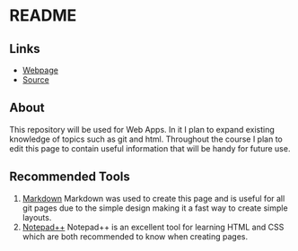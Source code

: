 # README

## Links
- [Webpage](https://github.com/JDSCHMITZ20/aboutme/blob/master/README.md "Josh Schmitz: About Me Webpage")
- [Source](https://github.com/JDSCHMITZ20/aboutme "About Me")

## About
This repository will be used for Web Apps. In it I plan to expand existing knowledge of topics such as git and html. Throughout the course I plan to edit this page to contain useful information that will be handy for future use.

## Recommended Tools
1. [Markdown](https://www.markdownguide.org/getting-started "Markdown Starting Guide") Markdown was used to create this page and is useful for all git pages due to the simple design making it a fast way to create simple layouts.
1. [Notepad++](https://notepad-plus-plus.org/ "Notepad++ Home") Notepad++ is an excellent tool for learning HTML and CSS which are both recommended to know when creating pages.
